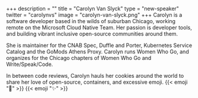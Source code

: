 +++
description = ""
title = "Carolyn Van Slyck"
type = "new-speaker"
twitter = "carolynvs"
image = "carolyn-van-slyck.png"
+++
Carolyn is a software developer based in the wilds of suburban Chicago, working remote on the Microsoft Cloud Native Team. Her passion is developer tools, and building vibrant inclusive open-source communities around them.

She is maintainer for the CNAB Spec, Duffle and Porter, Kubernetes Service Catalog and the GoMods Athens Proxy. Carolyn runs Women Who Go, and organizes for the Chicago chapters of Women Who Go and Write/Speak/Code.

In between code reviews, Carolyn hauls her cookies around the world to share her love of open-source, containers, and excessive emoji. {{< emoji ":rainbow:" >}} {{< emoji ":sparkles:" >}}